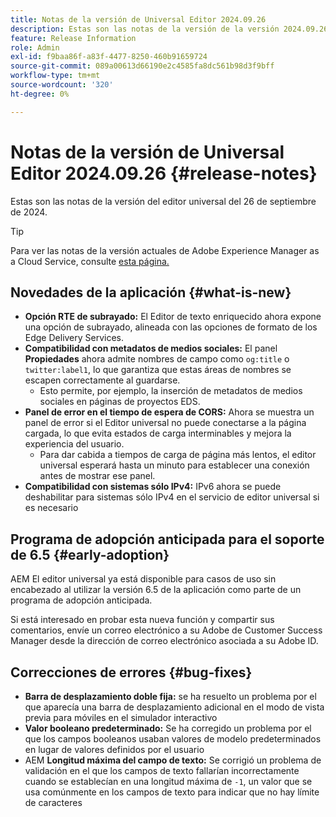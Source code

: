 ```yaml
---
title: Notas de la versión de Universal Editor 2024.09.26
description: Estas son las notas de la versión de la versión 2024.09.26 de Universal Editor.
feature: Release Information
role: Admin
exl-id: f9baa86f-a83f-4477-8250-460b91659724
source-git-commit: 089a00613d66190e2c4585fa8dc561b98d3f9bff
workflow-type: tm+mt
source-wordcount: '320'
ht-degree: 0%

---
```


# Notas de la versión de Universal Editor 2024.09.26 {#release-notes}

Estas son las notas de la versión del editor universal del 26 de septiembre de 2024.

>[!TIP]
>
>Para ver las notas de la versión actuales de Adobe Experience Manager as a Cloud Service, consulte [esta página.](/help/release-notes/release-notes-cloud/release-notes-current.md)

## Novedades de la aplicación {#what-is-new}

* **Opción RTE de subrayado:** El Editor de texto enriquecido ahora expone una opción de subrayado, alineada con las opciones de formato de los Edge Delivery Services.
* **Compatibilidad con metadatos de medios sociales:** El panel **Propiedades** ahora admite nombres de campo como `og:title` o `twitter:label1`, lo que garantiza que estas áreas de nombres se escapen correctamente al guardarse.
   * Esto permite, por ejemplo, la inserción de metadatos de medios sociales en páginas de proyectos EDS.
* **Panel de error en el tiempo de espera de CORS:** Ahora se muestra un panel de error si el Editor universal no puede conectarse a la página cargada, lo que evita estados de carga interminables y mejora la experiencia del usuario.
   * Para dar cabida a tiempos de carga de página más lentos, el editor universal esperará hasta un minuto para establecer una conexión antes de mostrar ese panel.
* **Compatibilidad con sistemas sólo IPv4:** IPv6 ahora se puede deshabilitar para sistemas sólo IPv4 en el servicio de editor universal si es necesario

## Programa de adopción anticipada para el soporte de 6.5 {#early-adoption}

AEM El editor universal ya está disponible para casos de uso sin encabezado al utilizar la versión 6.5 de la aplicación como parte de un programa de adopción anticipada.

Si está interesado en probar esta nueva función y compartir sus comentarios, envíe un correo electrónico a su Adobe de Customer Success Manager desde la dirección de correo electrónico asociada a su Adobe ID.

## Correcciones de errores {#bug-fixes}

* **Barra de desplazamiento doble fija:** se ha resuelto un problema por el que aparecía una barra de desplazamiento adicional en el modo de vista previa para móviles en el simulador interactivo
* **Valor booleano predeterminado:** Se ha corregido un problema por el que los campos booleanos usaban valores de modelo predeterminados en lugar de valores definidos por el usuario
* AEM **Longitud máxima del campo de texto:** Se corrigió un problema de validación en el que los campos de texto fallarían incorrectamente cuando se establecían en una longitud máxima de `-1`, un valor que se usa comúnmente en los campos de texto para indicar que no hay límite de caracteres
